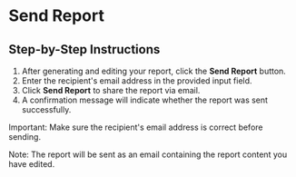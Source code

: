 # Send Report

## Step-by-Step Instructions

1. After generating and editing your report, click the **Send Report** button.
2. Enter the recipient's email address in the provided input field.
3. Click **Send Report** to share the report via email.
4. A confirmation message will indicate whether the report was sent successfully.

Important: Make sure the recipient's email address is correct before sending.

Note: The report will be sent as an email containing the report content you have edited.
